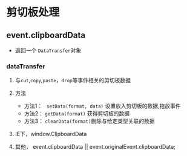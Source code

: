 

# 剪切板处理


## event.clipboardData

-  返回一个 `DataTransfer`对象

### dataTransfer
1.	与`cut`,`copy`,`paste`，`drop`等事件相关的剪切板数据
2. 方法 
    - 方法1： ` setData(format, data)` 设置放入剪切板的数据,拖放事件
    - 方法2： `getData(format)` 获得剪切板的数据
    - 方法3： `clearData(format)`删除与给定类型关联的数据

1. IE下，window.ClipboardData
2. 其他， event.clipboardData || event.originalEvent.clipboardData;

